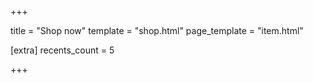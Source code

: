 +++

title = "Shop now"
template = "shop.html"
page_template = "item.html"

[extra]
recents_count = 5

+++

